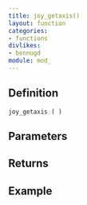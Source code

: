 ```yaml
---
title: joy_getaxis()
layout: function
categories:
- functions
divlikes:
- bennugd
module: mod_
---
```


## Definition

    joy_getaxis ( )

## Parameters

## Returns

## Example
